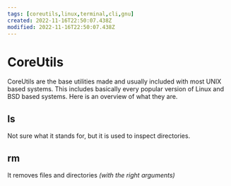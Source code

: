 ```yaml
---
tags: [coreutils,linux,terminal,cli,gnu]
created: 2022-11-16T22:50:07.438Z
modified: 2022-11-16T22:50:07.438Z
---
```

# CoreUtils

CoreUtils are the base utilities made and usually included with most UNIX based systems. This includes basically every popular version of Linux and BSD based systems. Here is an overview of what they are.

## ls

Not sure what it stands for, but it is used to inspect directories.

## rm

It removes files and directories *(with the right arguments)*
